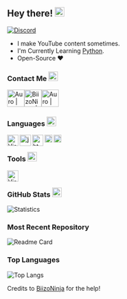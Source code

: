 ## Hey there! <img src= "https://cdn.discordapp.com/emojis/819139509613625354.gif?v=1" alt='wave' width="22px">

<!-- ![Discord](https://discord.c99.nl/widget/theme-3/725945760629129277.png) -->
<a href="https://discord.com/users/686993057656209426">
<img src="https://discord.c99.nl/widget/theme-2/686993057656209426.png" alt="Discord"/>
</a>

<br>

- I make YouTube content sometimes.
- I'm Currently Learning [Python](https://python.org).
- Open-Source ❤

 
### Contact Me <img src="https://cdn.discordapp.com/emojis/706107990272507925.gif?v=1" alt="smile" width="22px">
<a rel="noreferrer noopener" href="https://discord.gg/WwYbcXsSC6"><img alt="Auro | Discord" width="40px" src="https://cdn.discordapp.com/emojis/769269527942791208.gif?v=1"></a><a rel="noreferrer noopener" href="https://twitter.com/Aurolytical"><img alt="BiizoNinja | Twitter" width="40px" src="https://cdn.discordapp.com/emojis/865973556294582343.gif?v=1"></a><a rel="noreferrer noopener" href="https://aurolytical.carrd.co"><img alt="Auro | Website" width="40px" src="https://discord.com/assets/516bf0fae97628e22a3a3ec810a8c4ba.svg"></a>

### Languages <img src="https://cdn.discordapp.com/emojis/838444158976655380.gif?v=1" alt="blobcode" width="22px">
<img align="left" alt="Visual Studio Code" width="26px" src="https://i.imgur.com/LwSdAlE.png">
<img align="left" alt="javascript" width="26px" src="https://i.imgur.com/3u1wzwE.png">
<img align="left" alt="html" width="26px" src="https://i.imgur.com/1VQeKGP.png">
<img align="left" alt="css" width="18px" src="https://i.imgur.com/Zsnk6xl.png">
<img align="left" alt="python" width="18px" src="https://i.imgur.com/brfKEBA.png">

<br>

### Tools <img src="https://cdn.discordapp.com/emojis/812257750947463168.png?v=1" alt="laptop" width="22px">
<img align="left" alt="Visual Studio Code" width="26px" src="https://i.imgur.com/LwSdAlE.png">

<br>

### GitHub Stats <img src="https://discord.com/assets/7b4003ce2786fcf382c6b1ba5ac08f24.svg" alt="bar" width="22px">
![Statistics](https://github-readme-stats.vercel.app/api?username=Aurolytical&show_icons=true&theme=tokyonight)

### Most Recent Repository
![Readme Card](https://github-readme-stats.vercel.app/api/pin/?username=Aurolytical&repo=aurolytical&theme=tokyonight)

### Top Languages
![Top Langs](https://github-readme-stats.vercel.app/api/top-langs/?username=Aurolytical&theme=tokyonight)

Credits to [BiizoNinja](https://github.com/BiizoNinja) for the help!

</br>
